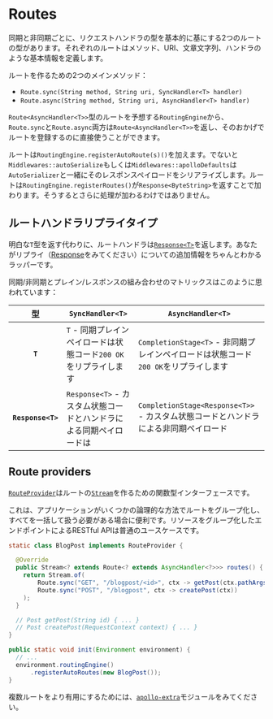 # Routes

同期と非同期ごとに、リクエストハンドラの型を基本的に基にする2つのルートの型があります。それぞれのルートはメソッド、URI、文章文字列、ハンドラのような基本情報を定義します。

ルートを作るための2つのメインメソッド：

* `Route.sync(String method, String uri, SyncHandler<T> handler)`
* `Route.async(String method, String uri, AsyncHandler<T> handler)`


`Route<AsyncHandler<T>>`型のルートを予想する`RoutingEngine`から、`Route.sync`と`Route.async`両方は`Route<AsyncHandler<T>>`を返し、そのおかげでルートを登録するのに直接使うことができます。

ルートは`RoutingEngine.registerAutoRoute(s)()`を加えます。でないと`Middlewares::autoSerialize`もしくは`Middlewares::apolloDefaults`は`AutoSerializer`と一緒にそのレスポンスペイロードをシリアライズします。ルートは`RoutingEngine.registerRoutes()`が`Response<ByteString>`を返すことで加わります。そうするとさらに処理が加わるわけではありません。

## ルートハンドラリプライタイプ

明白な`T`型を返す代わりに、ルートハンドラは[`Response<T>`](/apollo-api/src/main/java/com/spotify/apollo/Response.java)を返します。あなたがリプライ（[Response](/apollo-api/docs/response.md)をみてください）についての追加情報をちゃんとわかるラッパーです。

同期/非同期とプレイン/レスポンスの組み合わせのマトリックスはこのように思われています：

|      型        | `SyncHandler<T>` | `AsyncHandler<T>` |
|:---------------: | -------------- | --------------- |
|     **`T`**      | `T` - 同期プレインペイロードは状態コード`200 OK`をリプライします | `CompletionStage<T>` - 非同期プレインペイロードは状態コード`200 OK`をリプライします |
| **`Response<T>`** | `Response<T>` - カスタム状態コードとハンドラによる同期ペイロードは | `CompletionStage<Response<T>>` - カスタム状態コードとハンドラによる非同期ペイロード |

## Route providers

[`RouteProvider`](/apollo-api/src/main/java/com/spotify/apollo/route/RouteProvider.java)はルートの[`Stream`](https://docs.oracle.com/javase/8/docs/api/java/util/stream/package-summary.html)を作るための関数型インターフェースです。

これは、アプリケーションがいくつかの論理的な方法でルートをグループ化し、すべてを一括して扱う必要がある場合に便利です。リソースをグループ化したエンドポイントによるRESTful APIは普通のユースケースです。

```java
static class BlogPost implements RouteProvider {

  @Override
  public Stream<? extends Route<? extends AsyncHandler<?>>> routes() {
    return Stream.of(
        Route.sync("GET", "/blogpost/<id>", ctx -> getPost(ctx.pathArgs().get("id"))),
        Route.sync("POST", "/blogpost", ctx -> createPost(ctx))
    );
  }

  // Post getPost(String id) { ... }
  // Post createPost(RequestContext context) { ... }
}

public static void init(Environment environment) {
  // ...
  environment.routingEngine()
      .registerAutoRoutes(new BlogPost());
}
```


複数ルートをより有用にするためには、[`apollo-extra`](/apollo-extra)モジュールをみてください。
